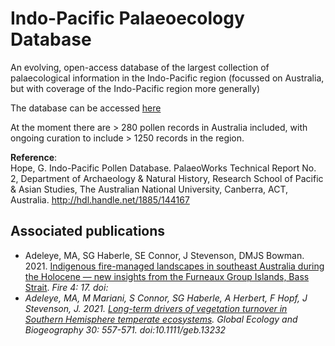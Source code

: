 # Indo-Pacific Palaeoecology Database

An evolving, open-access database of the largest collection of palaecological information in the Indo-Pacific region (focussed on Australia, but with coverage of the Indo-Pacific region more generally)

The database can be accessed <a href="http://hdl.handle.net/1885/144167">here</a>

At the moment there are > 280 pollen records in Australia included, with ongoing curation to include > 1250 records in the region.

<strong>Reference</strong>:<br>
Hope, G. Indo-Pacific Pollen Database. PalaeoWorks Technical Report No. 2, Department of Archaeology & Natural History, Research School of Pacific & Asian Studies, The Australian National University, Canberra, ACT, Australia. http://hdl.handle.net/1885/144167

## Associated publications
- Adeleye, MA, SG Haberle, SE Connor, J Stevenson, DMJS Bowman. 2021. <a href="http://doi.org/10.3390/fire4020017">Indigenous fire-managed landscapes in southeast Australia during the Holocene — new insights from the Furneaux Group Islands, Bass Strait</a>. <em>Fire</a> 4: 17. doi:
- Adeleye, MA, M Mariani, S Connor, SG Haberle, A Herbert, F Hopf, J Stevenson, J. 2021. <a href="http://doi.org/10.1111/geb.13232">Long-term drivers of vegetation turnover in Southern Hemisphere temperate ecosystems</a>. <em>Global Ecology and Biogeography</em> 30: 557-571. doi:10.1111/geb.13232
